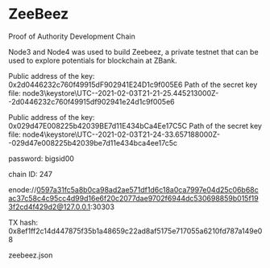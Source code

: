 # ZeeBeez
Proof of Authority Development Chain

Node3 and Node4 was used to build Zeebeez, a private testnet that can be used to explore potentials for blockchain at ZBank.

Public address of the key:   0x2d0446232c760f49915dF902941E24D1c9f005E6
Path of the secret key file: node3\keystore\UTC--2021-02-03T21-21-25.445213000Z--2d0446232c760f49915df902941e24d1c9f005e6

Public address of the key:   0x029d47E008225b42039BE7d11E434bCa4Ee17C5C
Path of the secret key file: node4\keystore\UTC--2021-02-03T21-24-33.657188000Z--029d47e008225b42039be7d11e434bca4ee17c5c

password: bigsid00

chain ID: 247

enode://0597a31fc5a8b0ca98ad2ae571df1d6c18a0ca7997e04d25c06b68cac37c58c4c95cc4d99d16e6f20c2077dae9702f6944dc530698859b015f193f2cd4f429d2@127.0.0.1:30303

TX hash: 0x8ef1ff2c14d447875f35b1a48659c22ad8af5175e717055a6210fd787a149e08

zeebeez.json